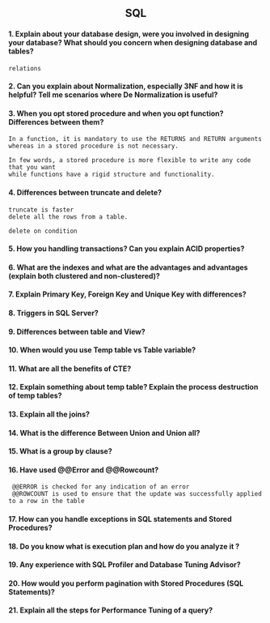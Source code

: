 <h2 align="center">SQL</h2>

#### 1. Explain about your database design, were you involved in designing your database? What should you concern when designing database and tables?
    relations

#### 2. Can you explain about Normalization, especially 3NF and how it is helpful? Tell me scenarios where De Normalization is useful?
  
#### 3. When you opt stored procedure and when you opt function? Differences between them?
    In a function, it is mandatory to use the RETURNS and RETURN arguments
    whereas in a stored procedure is not necessary. 
    
    In few words, a stored procedure is more flexible to write any code that you want
    while functions have a rigid structure and functionality.
    
    
#### 4. Differences between truncate and delete?
    truncate is faster
    delete all the rows from a table.
    
    delete on condition
    
#### 5. How you handling transactions? Can you explain ACID properties?

#### 6. What are the indexes and what are the advantages and advantages (explain both clustered and non-clustered)?

#### 7. Explain Primary Key, Foreign Key and Unique Key with differences?
#### 8. Triggers in SQL Server?
#### 9. Differences between table and View?
#### 10. When would you use Temp table vs Table variable?
#### 11. What are all the benefits of CTE?
#### 12. Explain something about temp table? Explain the process destruction of temp tables?
#### 13. Explain all the joins?
#### 14. What is the difference Between Union and Union all?
#### 15. What is a group by clause?
#### 16. Have used @@Error and @@Rowcount?
     @@ERROR is checked for any indication of an error
     @@ROWCOUNT is used to ensure that the update was successfully applied to a row in the table
     
     
#### 17. How can you handle exceptions in SQL statements and Stored Procedures?
#### 18. Do you know what is execution plan and how do you analyze it ?
        
#### 19. Any experience with SQL Profiler and Database Tuning Advisor?

#### 20. How would you perform pagination with Stored Procedures (SQL Statements)?
#### 21. Explain all the steps for Performance Tuning of a query?




